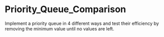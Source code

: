 # Priority_Queue_Comparison
Implement a priority queue in 4 different ways and test their efficiency by removing the minimum value until no values are left.
